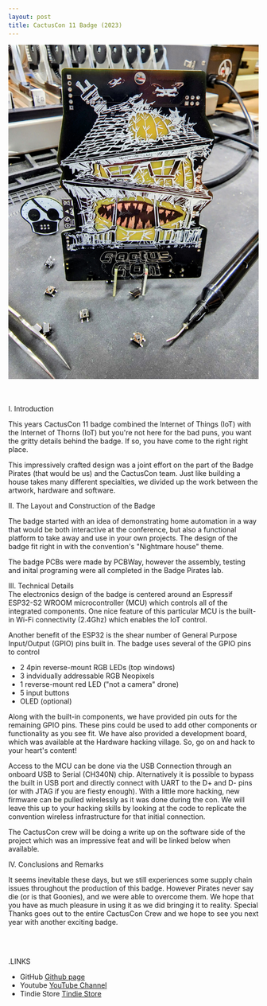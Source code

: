 ```yaml
---
layout: post
title: CactusCon 11 Badge (2023)
---
```


![Title](/images/CC11/cactuscon-badge-staged.jpg)<br>
<br>
<br>

I. Introduction <br>

This years CactusCon 11 badge combined the Internet of Things (IoT) with the Internet of Thorns (IoT) but you're not here for the bad puns, you want the gritty details behind the badge.  If so, you have come to the right right place.

This impressively crafted design was a joint effort on the part of the Badge Pirates (that would be us) and the CactusCon team.  Just like building a house takes many different specialties, we divided up the work between the artwork, hardware and software.

II. The Layout and Construction of the Badge<br>

The badge started with an idea of demonstrating home automation in a way that would be both interactive at the conference, but also a functional platform to take away and use in your own projects.  The design of the badge fit right in with the convention's "Nightmare house" theme.  

The badge PCBs were made by PCBWay, however the assembly, testing and inital programing were all completed in the Badge Pirates lab.


III. Technical Details<br>
The electronics design of the badge is centered around an Espressif ESP32-S2 WROOM microcontroller (MCU) which controls all of the integrated components. One nice feature of this particular MCU is the built-in Wi-Fi connectivity (2.4Ghz) which enables the IoT control.

Another benefit of the ESP32 is the shear number of General Purpose Input/Output (GPIO) pins built in.  The badge uses several of the GPIO pins to control

* 2 4pin reverse-mount RGB LEDs (top windows) 
* 3 indvidually addressable RGB Neopixels
* 1 reverse-mount red LED ("not a camera" drone)
* 5 input buttons
* OLED (optional)

Along with the built-in components, we have provided pin outs for the remaining GPIO pins. These pins could be used to add other components or functionality as you see fit. We have also provided a development board, which was available at the Hardware hacking village. So, go on and hack to your heart's content! 

Access to the MCU can be done via the USB Connection through an onboard USB to Serial (CH340N) chip. Alternatively it is possible to bypass the built in USB port and directly connect with UART to the D+ and D- pins (or with JTAG if you are fiesty enough). With a little more hacking, new firmware can be pulled wirelessly as it was done during the con. We will leave this up to your hacking skills by looking at the code to replicate the convention wireless infrastructure for that initial connection.

The CactusCon crew will be doing a write up on the software side of the project which was an impressive feat and will be linked below when available.

IV. Conclusions and Remarks<br>

It seems inevitable these days, but we still experiences some supply chain issues throughout the production of this badge.  However Pirates never say die (or is that Goonies), and we were able to overcome them. We hope that you have as much pleasure in using it as we did bringing it to reality. Special Thanks goes out to the entire CactusCon Crew and we hope to see you next year with another exciting badge.



<br><br>
 
.LINKS
- GitHub [Github page](https://github.com/BadgePiratesLLC/CactusCon_11)
- Youtube [YouTube Channel](https://www.youtube.com/channel/UCRVegJ2Y7m-8vIXnG0BIhyw/featured/) 
- Tindie Store [Tindie Store](https://www.tindie.com/stores/badgepirates/)
<br>
